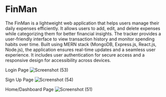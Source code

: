 # FinMan
The FinMan is a lightweight web application that helps users manage their daily expenses efficiently. It allows users to add, edit, and delete expenses while categorizing them for better financial insights. The tracker provides a user-friendly interface to view transaction history and monitor spending habits over time. Built using MERN stack (MongoDB, Express.js, React.js, Node.js), the application ensures real-time updates and a seamless user experience. It includes user authentication for secure access and a responsive design for accessibility across devices.

Login Page
![Screenshot (53)](https://github.com/user-attachments/assets/8b308061-369b-4dc7-8af5-2e5fe610ed79)

Sign Up Page
![Screenshot (54)](https://github.com/user-attachments/assets/e54735ee-cbb2-403e-bbec-89454b06a5d3)

Home/Dashboard Page
![Screenshot (51)](https://github.com/user-attachments/assets/5ab62e4c-638d-4ff5-969e-3d9585d41d06)
